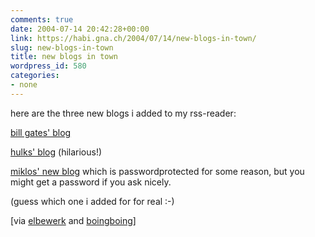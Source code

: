 ```yaml
---
comments: true
date: 2004-07-14 20:42:28+00:00
link: https://habi.gna.ch/2004/07/14/new-blogs-in-town/
slug: new-blogs-in-town
title: new blogs in town
wordpress_id: 580
categories:
- none
---
```


here are the three new blogs i added to my rss-reader:

[bill gates' blog](http://billgatesblog.blogspot.com/)

[hulks' blog](http://incrediblehulk.blogspot.com/) (hilarious!)

[miklos' new blog](http://kozary.com/blog/) which is passwordprotected for some reason, but you might get a password if you ask nicely.

(guess which one i added for for real :-)

[via [elbewerk](http://elbewerk.com/2004/06/bill-gates-blog.shtml) and [boingboing](https://boingboing.net/2004/07/14/hulkblog_smash.html)]
